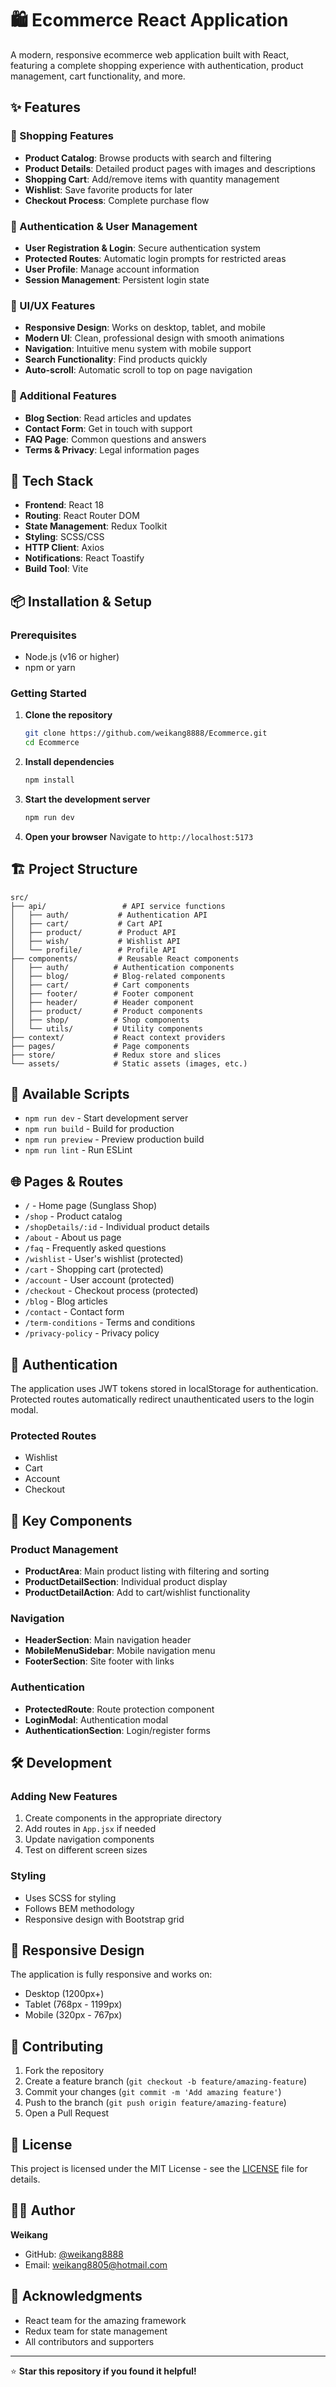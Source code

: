 # 🛍️ Ecommerce React Application

A modern, responsive ecommerce web application built with React, featuring a complete shopping experience with authentication, product management, cart functionality, and more.

## ✨ Features

### 🛒 Shopping Features
- **Product Catalog**: Browse products with search and filtering
- **Product Details**: Detailed product pages with images and descriptions
- **Shopping Cart**: Add/remove items with quantity management
- **Wishlist**: Save favorite products for later
- **Checkout Process**: Complete purchase flow

### 🔐 Authentication & User Management
- **User Registration & Login**: Secure authentication system
- **Protected Routes**: Automatic login prompts for restricted areas
- **User Profile**: Manage account information
- **Session Management**: Persistent login state

### 🎨 UI/UX Features
- **Responsive Design**: Works on desktop, tablet, and mobile
- **Modern UI**: Clean, professional design with smooth animations
- **Navigation**: Intuitive menu system with mobile support
- **Search Functionality**: Find products quickly
- **Auto-scroll**: Automatic scroll to top on page navigation

### 📱 Additional Features
- **Blog Section**: Read articles and updates
- **Contact Form**: Get in touch with support
- **FAQ Page**: Common questions and answers
- **Terms & Privacy**: Legal information pages

## 🚀 Tech Stack

- **Frontend**: React 18
- **Routing**: React Router DOM
- **State Management**: Redux Toolkit
- **Styling**: SCSS/CSS
- **HTTP Client**: Axios
- **Notifications**: React Toastify
- **Build Tool**: Vite

## 📦 Installation & Setup

### Prerequisites
- Node.js (v16 or higher)
- npm or yarn

### Getting Started

1. **Clone the repository**
   ```bash
   git clone https://github.com/weikang8888/Ecommerce.git
   cd Ecommerce
   ```

2. **Install dependencies**
   ```bash
   npm install
   ```

3. **Start the development server**
   ```bash
   npm run dev
   ```

4. **Open your browser**
   Navigate to `http://localhost:5173`

## 🏗️ Project Structure

```
src/
├── api/                 # API service functions
│   ├── auth/           # Authentication API
│   ├── cart/           # Cart API
│   ├── product/        # Product API
│   ├── wish/           # Wishlist API
│   └── profile/        # Profile API
├── components/         # Reusable React components
│   ├── auth/          # Authentication components
│   ├── blog/          # Blog-related components
│   ├── cart/          # Cart components
│   ├── footer/        # Footer component
│   ├── header/        # Header component
│   ├── product/       # Product components
│   ├── shop/          # Shop components
│   └── utils/         # Utility components
├── context/           # React context providers
├── pages/             # Page components
├── store/             # Redux store and slices
└── assets/            # Static assets (images, etc.)
```

## 🔧 Available Scripts

- `npm run dev` - Start development server
- `npm run build` - Build for production
- `npm run preview` - Preview production build
- `npm run lint` - Run ESLint

## 🌐 Pages & Routes

- `/` - Home page (Sunglass Shop)
- `/shop` - Product catalog
- `/shopDetails/:id` - Individual product details
- `/about` - About us page
- `/faq` - Frequently asked questions
- `/wishlist` - User's wishlist (protected)
- `/cart` - Shopping cart (protected)
- `/account` - User account (protected)
- `/checkout` - Checkout process (protected)
- `/blog` - Blog articles
- `/contact` - Contact form
- `/term-conditions` - Terms and conditions
- `/privacy-policy` - Privacy policy

## 🔐 Authentication

The application uses JWT tokens stored in localStorage for authentication. Protected routes automatically redirect unauthenticated users to the login modal.

### Protected Routes
- Wishlist
- Cart
- Account
- Checkout

## 🎯 Key Components

### Product Management
- **ProductArea**: Main product listing with filtering and sorting
- **ProductDetailSection**: Individual product display
- **ProductDetailAction**: Add to cart/wishlist functionality

### Navigation
- **HeaderSection**: Main navigation header
- **MobileMenuSidebar**: Mobile navigation menu
- **FooterSection**: Site footer with links

### Authentication
- **ProtectedRoute**: Route protection component
- **LoginModal**: Authentication modal
- **AuthenticationSection**: Login/register forms

## 🛠️ Development

### Adding New Features
1. Create components in the appropriate directory
2. Add routes in `App.jsx` if needed
3. Update navigation components
4. Test on different screen sizes

### Styling
- Uses SCSS for styling
- Follows BEM methodology
- Responsive design with Bootstrap grid

## 📱 Responsive Design

The application is fully responsive and works on:
- Desktop (1200px+)
- Tablet (768px - 1199px)
- Mobile (320px - 767px)

## 🤝 Contributing

1. Fork the repository
2. Create a feature branch (`git checkout -b feature/amazing-feature`)
3. Commit your changes (`git commit -m 'Add amazing feature'`)
4. Push to the branch (`git push origin feature/amazing-feature`)
5. Open a Pull Request

## 📄 License

This project is licensed under the MIT License - see the [LICENSE](LICENSE) file for details.

## 👨‍💻 Author

**Weikang**
- GitHub: [@weikang8888](https://github.com/weikang8888)
- Email: weikang8805@hotmail.com

## 🙏 Acknowledgments

- React team for the amazing framework
- Redux team for state management
- All contributors and supporters

---

⭐ **Star this repository if you found it helpful!** 